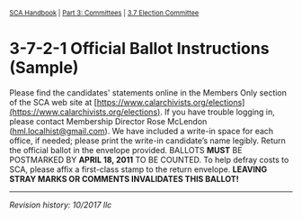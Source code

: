 <sup>[SCA Handbook](/sca-handbook/index.html) | [Part 3: Committees](../03_committees/index.html) | [3.7 Election Committee](../03_committees/election.html)</sup> 

# 3-7-2-1 Official Ballot Instructions (Sample)

Please find the candidates' statements online in the Members Only section of the SCA web site at [https://www.calarchivists.org/elections](https://www.calarchivists.org/elections). If you have trouble logging in, please contact Membership Director Rose McLendon (hml.localhist@gmail.com). We have included a write-in space for each office, if needed; please print the write-in candidate’s name legibly. Return the official ballot in the envelope provided. BALLOTS **MUST** BE POSTMARKED BY **APRIL 18, 2011** TO BE COUNTED. To help defray costs to SCA, please affix a first-class stamp to the return envelope. **LEAVING STRAY MARKS OR COMMENTS INVALIDATES THIS BALLOT!**

***

_Revision history: 10/2017 llc_
